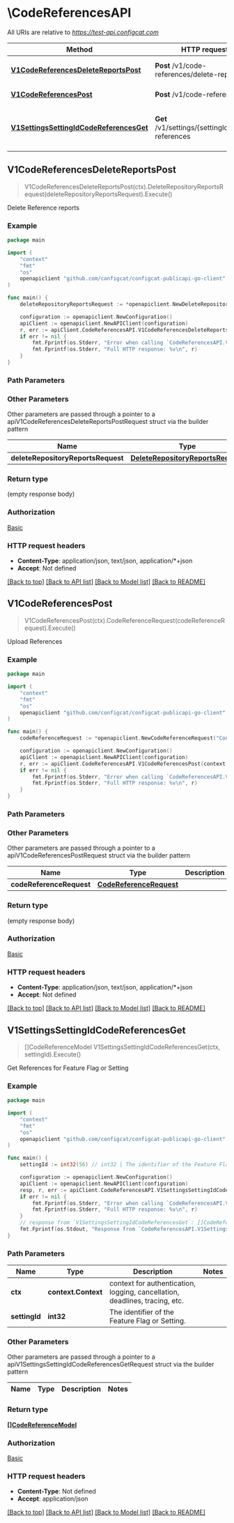 # \CodeReferencesAPI

All URIs are relative to *https://test-api.configcat.com*

Method | HTTP request | Description
------------- | ------------- | -------------
[**V1CodeReferencesDeleteReportsPost**](CodeReferencesAPI.md#V1CodeReferencesDeleteReportsPost) | **Post** /v1/code-references/delete-reports | Delete Reference reports
[**V1CodeReferencesPost**](CodeReferencesAPI.md#V1CodeReferencesPost) | **Post** /v1/code-references | Upload References
[**V1SettingsSettingIdCodeReferencesGet**](CodeReferencesAPI.md#V1SettingsSettingIdCodeReferencesGet) | **Get** /v1/settings/{settingId}/code-references | Get References for Feature Flag or Setting



## V1CodeReferencesDeleteReportsPost

> V1CodeReferencesDeleteReportsPost(ctx).DeleteRepositoryReportsRequest(deleteRepositoryReportsRequest).Execute()

Delete Reference reports



### Example

```go
package main

import (
	"context"
	"fmt"
	"os"
	openapiclient "github.com/configcat/configcat-publicapi-go-client"
)

func main() {
	deleteRepositoryReportsRequest := *openapiclient.NewDeleteRepositoryReportsRequest("ConfigId_example", "Repository_example") // DeleteRepositoryReportsRequest | 

	configuration := openapiclient.NewConfiguration()
	apiClient := openapiclient.NewAPIClient(configuration)
	r, err := apiClient.CodeReferencesAPI.V1CodeReferencesDeleteReportsPost(context.Background()).DeleteRepositoryReportsRequest(deleteRepositoryReportsRequest).Execute()
	if err != nil {
		fmt.Fprintf(os.Stderr, "Error when calling `CodeReferencesAPI.V1CodeReferencesDeleteReportsPost``: %v\n", err)
		fmt.Fprintf(os.Stderr, "Full HTTP response: %v\n", r)
	}
}
```

### Path Parameters



### Other Parameters

Other parameters are passed through a pointer to a apiV1CodeReferencesDeleteReportsPostRequest struct via the builder pattern


Name | Type | Description  | Notes
------------- | ------------- | ------------- | -------------
 **deleteRepositoryReportsRequest** | [**DeleteRepositoryReportsRequest**](DeleteRepositoryReportsRequest.md) |  | 

### Return type

 (empty response body)

### Authorization

[Basic](../README.md#Basic)

### HTTP request headers

- **Content-Type**: application/json, text/json, application/*+json
- **Accept**: Not defined

[[Back to top]](#) [[Back to API list]](../README.md#documentation-for-api-endpoints)
[[Back to Model list]](../README.md#documentation-for-models)
[[Back to README]](../README.md)


## V1CodeReferencesPost

> V1CodeReferencesPost(ctx).CodeReferenceRequest(codeReferenceRequest).Execute()

Upload References



### Example

```go
package main

import (
	"context"
	"fmt"
	"os"
	openapiclient "github.com/configcat/configcat-publicapi-go-client"
)

func main() {
	codeReferenceRequest := *openapiclient.NewCodeReferenceRequest("ConfigId_example", "Repository_example", "Branch_example") // CodeReferenceRequest | 

	configuration := openapiclient.NewConfiguration()
	apiClient := openapiclient.NewAPIClient(configuration)
	r, err := apiClient.CodeReferencesAPI.V1CodeReferencesPost(context.Background()).CodeReferenceRequest(codeReferenceRequest).Execute()
	if err != nil {
		fmt.Fprintf(os.Stderr, "Error when calling `CodeReferencesAPI.V1CodeReferencesPost``: %v\n", err)
		fmt.Fprintf(os.Stderr, "Full HTTP response: %v\n", r)
	}
}
```

### Path Parameters



### Other Parameters

Other parameters are passed through a pointer to a apiV1CodeReferencesPostRequest struct via the builder pattern


Name | Type | Description  | Notes
------------- | ------------- | ------------- | -------------
 **codeReferenceRequest** | [**CodeReferenceRequest**](CodeReferenceRequest.md) |  | 

### Return type

 (empty response body)

### Authorization

[Basic](../README.md#Basic)

### HTTP request headers

- **Content-Type**: application/json, text/json, application/*+json
- **Accept**: Not defined

[[Back to top]](#) [[Back to API list]](../README.md#documentation-for-api-endpoints)
[[Back to Model list]](../README.md#documentation-for-models)
[[Back to README]](../README.md)


## V1SettingsSettingIdCodeReferencesGet

> []CodeReferenceModel V1SettingsSettingIdCodeReferencesGet(ctx, settingId).Execute()

Get References for Feature Flag or Setting



### Example

```go
package main

import (
	"context"
	"fmt"
	"os"
	openapiclient "github.com/configcat/configcat-publicapi-go-client"
)

func main() {
	settingId := int32(56) // int32 | The identifier of the Feature Flag or Setting.

	configuration := openapiclient.NewConfiguration()
	apiClient := openapiclient.NewAPIClient(configuration)
	resp, r, err := apiClient.CodeReferencesAPI.V1SettingsSettingIdCodeReferencesGet(context.Background(), settingId).Execute()
	if err != nil {
		fmt.Fprintf(os.Stderr, "Error when calling `CodeReferencesAPI.V1SettingsSettingIdCodeReferencesGet``: %v\n", err)
		fmt.Fprintf(os.Stderr, "Full HTTP response: %v\n", r)
	}
	// response from `V1SettingsSettingIdCodeReferencesGet`: []CodeReferenceModel
	fmt.Fprintf(os.Stdout, "Response from `CodeReferencesAPI.V1SettingsSettingIdCodeReferencesGet`: %v\n", resp)
}
```

### Path Parameters


Name | Type | Description  | Notes
------------- | ------------- | ------------- | -------------
**ctx** | **context.Context** | context for authentication, logging, cancellation, deadlines, tracing, etc.
**settingId** | **int32** | The identifier of the Feature Flag or Setting. | 

### Other Parameters

Other parameters are passed through a pointer to a apiV1SettingsSettingIdCodeReferencesGetRequest struct via the builder pattern


Name | Type | Description  | Notes
------------- | ------------- | ------------- | -------------


### Return type

[**[]CodeReferenceModel**](CodeReferenceModel.md)

### Authorization

[Basic](../README.md#Basic)

### HTTP request headers

- **Content-Type**: Not defined
- **Accept**: application/json

[[Back to top]](#) [[Back to API list]](../README.md#documentation-for-api-endpoints)
[[Back to Model list]](../README.md#documentation-for-models)
[[Back to README]](../README.md)

